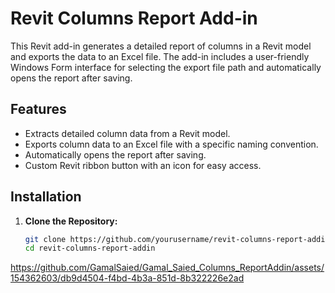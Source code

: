 # Revit Columns Report Add-in

This Revit add-in generates a detailed report of columns in a Revit model and exports the data to an Excel file. The add-in includes a user-friendly Windows Form interface for selecting the export file path and automatically opens the report after saving.

## Features

- Extracts detailed column data from a Revit model.
- Exports column data to an Excel file with a specific naming convention.
- Automatically opens the report after saving.
- Custom Revit ribbon button with an icon for easy access.

## Installation

1. **Clone the Repository:**

   ```sh
   git clone https://github.com/yourusername/revit-columns-report-addin.git
   cd revit-columns-report-addin


https://github.com/GamalSaied/Gamal_Saied_Columns_ReportAddin/assets/154362603/db9d4504-f4bd-4b3a-851d-8b322226e2ad

